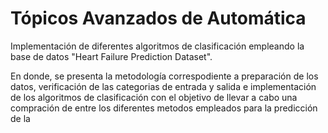# Tópicos Avanzados de Automática
Implementación de diferentes algoritmos de clasificación empleando la base de datos "Heart Failure Prediction Dataset".

En donde, se presenta la metodología correspodiente a preparación de los datos, verificación de las categorias de entrada y salida e implementación de los algoritmos de clasificación con el objetivo de llevar a cabo una compración de entre los diferentes metodos empleados para la predicción de la 
